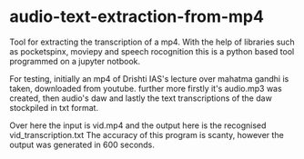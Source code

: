 # audio-text-extraction-from-mp4
Tool for extracting the transcription of a mp4.
With the help of libraries such as pocketspinx, moviepy and speech rocognition
this is a python based tool programmed on a jupyter notbook.

For testing, initially an mp4 of Drishti IAS's lecture over mahatma gandhi is taken, 
downloaded from youtube.
further more firstly it's audio.mp3 was created, 
then audio's daw and lastly the text transcriptions of the daw stockpiled in txt format.

Over here the input is vid.mp4 and the output here is the recognised vid_transcription.txt
The accuracy of this program is scanty, however the output was generated in 600 seconds.
